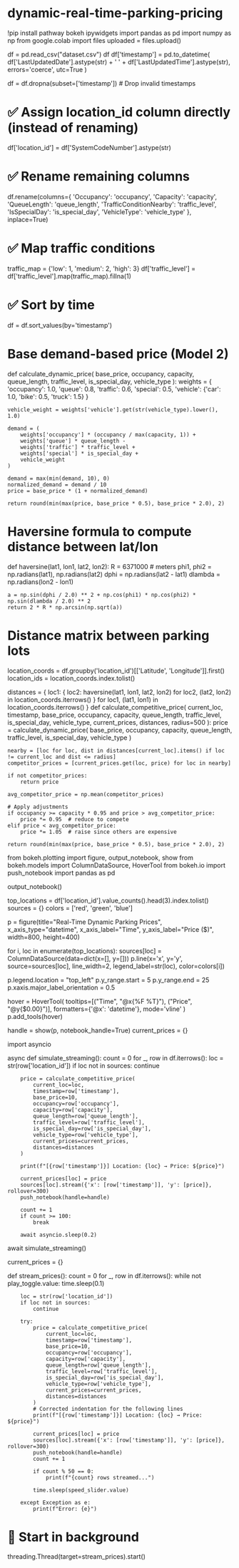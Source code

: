 # dynamic-real-time-parking-pricing
!pip install pathway bokeh ipywidgets
import pandas as pd
import numpy as np
from google.colab import files
uploaded = files.upload()

df = pd.read_csv("dataset.csv")
df
df['timestamp'] = pd.to_datetime(
    df['LastUpdatedDate'].astype(str) + ' ' + df['LastUpdatedTime'].astype(str),
    errors='coerce',
    utc=True
)

df = df.dropna(subset=['timestamp'])  # Drop invalid timestamps

# ✅ Assign location_id column directly (instead of renaming)
df['location_id'] = df['SystemCodeNumber'].astype(str)

# ✅ Rename remaining columns
df.rename(columns={
    'Occupancy': 'occupancy',
    'Capacity': 'capacity',
    'QueueLength': 'queue_length',
    'TrafficConditionNearby': 'traffic_level',
    'IsSpecialDay': 'is_special_day',
    'VehicleType': 'vehicle_type'
}, inplace=True)

# ✅ Map traffic conditions
traffic_map = {'low': 1, 'medium': 2, 'high': 3}
df['traffic_level'] = df['traffic_level'].map(traffic_map).fillna(1)

# ✅ Sort by time
df = df.sort_values(by='timestamp')
# Base demand-based price (Model 2)
def calculate_dynamic_price(
    base_price,
    occupancy,
    capacity,
    queue_length,
    traffic_level,
    is_special_day,
    vehicle_type
):
    weights = {
        'occupancy': 1.0,
        'queue': 0.8,
        'traffic': 0.6,
        'special': 0.5,
        'vehicle': {'car': 1.0, 'bike': 0.5, 'truck': 1.5}
    }

    vehicle_weight = weights['vehicle'].get(str(vehicle_type).lower(), 1.0)

    demand = (
        weights['occupancy'] * (occupancy / max(capacity, 1)) +
        weights['queue'] * queue_length -
        weights['traffic'] * traffic_level +
        weights['special'] * is_special_day +
        vehicle_weight
    )

    demand = max(min(demand, 10), 0)
    normalized_demand = demand / 10
    price = base_price * (1 + normalized_demand)

    return round(min(max(price, base_price * 0.5), base_price * 2.0), 2)
# Haversine formula to compute distance between lat/lon
def haversine(lat1, lon1, lat2, lon2):
    R = 6371000  # meters
    phi1, phi2 = np.radians(lat1), np.radians(lat2)
    dphi = np.radians(lat2 - lat1)
    dlambda = np.radians(lon2 - lon1)

    a = np.sin(dphi / 2.0) ** 2 + np.cos(phi1) * np.cos(phi2) * np.sin(dlambda / 2.0) ** 2
    return 2 * R * np.arcsin(np.sqrt(a))

# Distance matrix between parking lots
location_coords = df.groupby('location_id')[['Latitude', 'Longitude']].first()
location_ids = location_coords.index.tolist()

distances = {
    loc1: {
        loc2: haversine(lat1, lon1, lat2, lon2)
        for loc2, (lat2, lon2) in location_coords.iterrows()
    }
    for loc1, (lat1, lon1) in location_coords.iterrows()
}
def calculate_competitive_price(
    current_loc,
    timestamp,
    base_price,
    occupancy,
    capacity,
    queue_length,
    traffic_level,
    is_special_day,
    vehicle_type,
    current_prices,
    distances,
    radius=500
):
    price = calculate_dynamic_price(
        base_price,
        occupancy,
        capacity,
        queue_length,
        traffic_level,
        is_special_day,
        vehicle_type
    )

    nearby = [loc for loc, dist in distances[current_loc].items() if loc != current_loc and dist <= radius]
    competitor_prices = [current_prices.get(loc, price) for loc in nearby]

    if not competitor_prices:
        return price

    avg_competitor_price = np.mean(competitor_prices)

    # Apply adjustments
    if occupancy >= capacity * 0.95 and price > avg_competitor_price:
        price *= 0.95  # reduce to compete
    elif price < avg_competitor_price:
        price *= 1.05  # raise since others are expensive

    return round(min(max(price, base_price * 0.5), base_price * 2.0), 2)
from bokeh.plotting import figure, output_notebook, show
from bokeh.models import ColumnDataSource, HoverTool
from bokeh.io import push_notebook
import pandas as pd

output_notebook()

top_locations = df['location_id'].value_counts().head(3).index.tolist()
sources = {}
colors = ['red', 'green', 'blue']

p = figure(title="Real-Time Dynamic Parking Prices",
           x_axis_type="datetime",
           x_axis_label="Time", y_axis_label="Price ($)",
           width=800, height=400)

for i, loc in enumerate(top_locations):
    sources[loc] = ColumnDataSource(data=dict(x=[], y=[]))
    p.line(x='x', y='y', source=sources[loc], line_width=2,
           legend_label=str(loc), color=colors[i])

p.legend.location = "top_left"
p.y_range.start = 5
p.y_range.end = 25
p.xaxis.major_label_orientation = 0.5

hover = HoverTool(
    tooltips=[("Time", "@x{%F %T}"), ("Price", "@y{$0.00}")],
    formatters={'@x': 'datetime'},
    mode='vline'
)
p.add_tools(hover)

handle = show(p, notebook_handle=True)
current_prices = {}



import asyncio

async def simulate_streaming():
    count = 0
    for _, row in df.iterrows():
        loc = str(row['location_id'])
        if loc not in sources:
            continue

        price = calculate_competitive_price(
            current_loc=loc,
            timestamp=row['timestamp'],
            base_price=10,
            occupancy=row['occupancy'],
            capacity=row['capacity'],
            queue_length=row['queue_length'],
            traffic_level=row['traffic_level'],
            is_special_day=row['is_special_day'],
            vehicle_type=row['vehicle_type'],
            current_prices=current_prices,
            distances=distances
        )

        print(f"[{row['timestamp']}] Location: {loc} → Price: ${price}")

        current_prices[loc] = price
        sources[loc].stream({'x': [row['timestamp']], 'y': [price]}, rollover=300)
        push_notebook(handle=handle)

        count += 1
        if count >= 100:
            break

        await asyncio.sleep(0.2)

await simulate_streaming()


current_prices = {}

def stream_prices():
    count = 0
    for _, row in df.iterrows():
        while not play_toggle.value:
            time.sleep(0.1)

        loc = str(row['location_id'])
        if loc not in sources:
            continue

        try:
            price = calculate_competitive_price(
                current_loc=loc,
                timestamp=row['timestamp'],
                base_price=10,
                occupancy=row['occupancy'],
                capacity=row['capacity'],
                queue_length=row['queue_length'],
                traffic_level=row['traffic_level'],
                is_special_day=row['is_special_day'],
                vehicle_type=row['vehicle_type'],
                current_prices=current_prices,
                distances=distances
            )
            # Corrected indentation for the following lines
            print(f"[{row['timestamp']}] Location: {loc} → Price: ${price}")

            current_prices[loc] = price
            sources[loc].stream({'x': [row['timestamp']], 'y': [price]}, rollover=300)
            push_notebook(handle=handle)
            count += 1

            if count % 50 == 0:
                print(f"{count} rows streamed...")

            time.sleep(speed_slider.value)

        except Exception as e:
            print(f"Error: {e}")

# 🔁 Start in background
threading.Thread(target=stream_prices).start()
